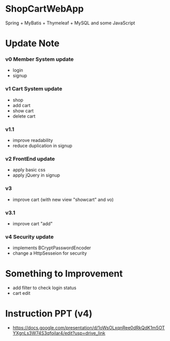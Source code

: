 # ShopCartWebApp
Spring + MyBatis + Thymeleaf + MySQL and some JavaScript

# Update Note
### v0 Member System update
- login
- signup
### v1 Cart System update
- shop
- add cart
- show cart
- delete cart
### v1.1
- improve readability
- reduce duplication in signup
### v2 FrontEnd update
- apply basic css
- apply jQuery in signup
### v3
- improve cart (with new view "showcart" and vo)
### v3.1
- improve cart "add"
### v4 Security update
- implements BCryptPasswordEncoder
- change a HttpSesseion for security

# Something to Improvement
- add filter to check login status
- cart edit

# Instruction PPT (v4)
- https://docs.google.com/presentation/d/1oWsOLxqnRee0dRkQdK1m5OTYXgnLs3W74S3qfoiIar4/edit?usp=drive_link